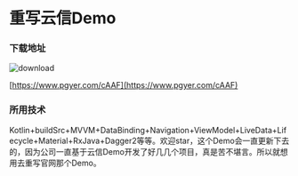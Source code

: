 # 重写云信Demo

### 下载地址

![download](https://www.pgyer.com/app/qrcode/cAAF?sign=&auSign=&code=)

[https://www.pgyer.com/cAAF](https://www.pgyer.com/cAAF)

### 所用技术

Kotlin+buildSrc+MVVM+DataBinding+Navigation+ViewModel+LiveData+Lifecycle+Material+RxJava+Dagger2等等。欢迎star，这个Demo会一直更新下去的，因为公司一直基于云信Demo开发了好几几个项目，真是苦不堪言。所以就想用去重写官网那个Demo。

